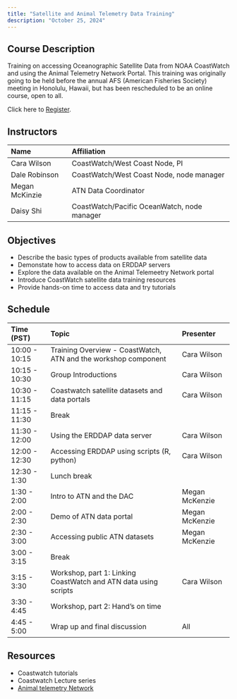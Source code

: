 ```yaml
---
title: "Satellite and Animal Telemetry Data Training"
description: "October 25, 2024"
---
```



## Course Description
Training on accessing Oceanographic Satellite Data from NOAA CoastWatch
and using the Animal Telemetry Network Portal.  This training was originally going to be held before
the annual AFS (American Fisheries Society) meeting in Honolulu, Hawaii, but has been rescheduled to be an online course, open to all.

Click here to [Register](https://lp.constantcontactpages.com/ev/reg/2qmh83d/lp/23b56bab-9a72-4dea-8010-98caa0fcec19).

 
## Instructors

 | Name              | Affiliation                    | 
 |:-----------------|:-----------------------------------------------------------------------------|
 | Cara Wilson       | CoastWatch/West Coast Node, PI |
 | Dale Robinson     | CoastWatch/West Coast Node, node manager |
 | Megan McKinzie    | ATN Data Coordinator |
 | Daisy Shi         | CoastWatch/Pacific OceanWatch, node manager |
    
## Objectives
* Describe the basic types of products available from satellite data
* Demonstate how to access data on ERDDAP servers 
* Explore the data available on the Animal Telemeetry Network portal
* Introduce CoastWatch satellite data training resources
* Provide hands-on time to access data and try tutorials


## Schedule

| Time (PST)      | Topic                                                                         | Presenter                    |
|:-------------|:-----------------------------------------------------------------------------|:----------------------------|
| 10:00 - 10:15 | Training  Overview - CoastWatch, ATN and the workshop component                   | Cara Wilson       | 
| 10:15 - 10:30 |  Group Introductions                                                              | Cara Wilson       |
| 10:30 - 11:15 | Coastwatch satellite datasets and data portals                                    | Cara Wilson       |
| 11:15 - 11:30 |   Break                                                                           |        |
| 11:30 - 12:00 | Using the ERDDAP data server                                                      | Cara Wilson                 |
| 12:00 - 12:30 | Accessing ERDDAP using scripts (R, python)                                         | Cara Wilson       |
| 12:30 - 1:30  | Lunch break                                                                        |                   |  
| 1:30 - 2:00   | Intro to ATN and the DAC                                                           | Megan McKenzie    |
| 2:00 - 2:30   | Demo of ATN data portal                                                            | Megan McKenzie    |
| 2:30 - 3:00   | Accessing public ATN datasets                                                      | Megan McKenzie    |
| 3:00 - 3:15   | Break                                                                              |                   |
| 3:15 - 3:30   | Workshop, part 1: Linking CoastWatch and ATN data using scripts                    | Cara Wilson       |
| 3:30 - 4:45   | Workshop, part 2: Hand’s on time                                                   |                   |
| 4:45 - 5:00   | Wrap up and final discussion                                                       | All               |


## Resources
- Coastwatch tutorials
- Coastwatch Lecture series
- [Animal telemetry Network](https://portal.atn.ioos.us/)
